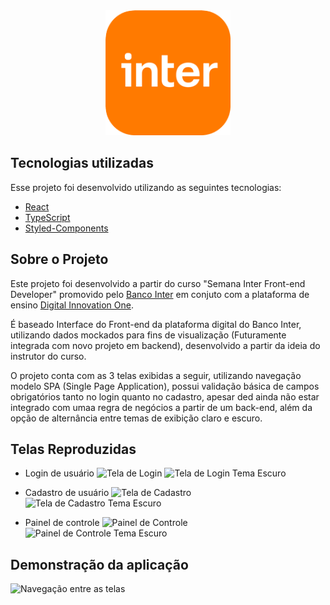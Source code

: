 <div align="center" >
  <img src="./src/assets/icon-inter.png" alt="logo" width="200px" />
</div>

## Tecnologias utilizadas

Esse projeto foi desenvolvido utilizando as seguintes tecnologias:

- [React](https://reactjs.org/)
- [TypeScript](https://www.typescriptlang.org/)
- [Styled-Components](https://styled-components.com/)


## Sobre o Projeto

  Este projeto foi desenvolvido a partir do curso "Semana Inter Front-end Developer" promovido pelo [Banco Inter](https://www.bancointer.com.br/) em conjuto com a plataforma de ensino [Digital Innovation One](https://digitalinnovation.one/).
  
  É baseado Interface do Front-end da plataforma digital do Banco Inter, utilizando dados mockados para fins de visualização (Futuramente integrada com novo projeto em backend), desenvolvido a partir da ideia do instrutor do curso.
  
  O projeto conta com as 3 telas exibidas a seguir, utilizando navegação modelo SPA (Single Page Application), possui validação básica de campos obrigatórios tanto no login quanto no cadastro, apesar ded ainda não estar integrado com umaa regra de negócios a partir de um back-end, além da opção de alternância entre temas de exibição claro e escuro.


## Telas Reproduzidas

- Login de usuário
  <img src="./src/demo/SignIn.jpg" alt="Tela de Login"/>
  <img src="./src/demo/SignIn-dark.jpg" alt="Tela de Login Tema Escuro"/>

- Cadastro de usuário
  <img src="./src/demo/SignUp.jpg" alt="Tela de Cadastro"/>
  <img src="./src/demo/SignUp-dark.jpg" alt="Tela de Cadastro Tema Escuro"/>

- Painel de controle
  <img src="./src/demo/dashboard.jpg" alt="Painel de Controle"/>
  <img src="./src/demo/dashboard-dark.jpg" alt="Painel de Controle Tema Escuro"/>


## Demonstração da aplicação

  <img src="./src/demo/navegacao.gif" alt="Navegação entre as telas"/>
